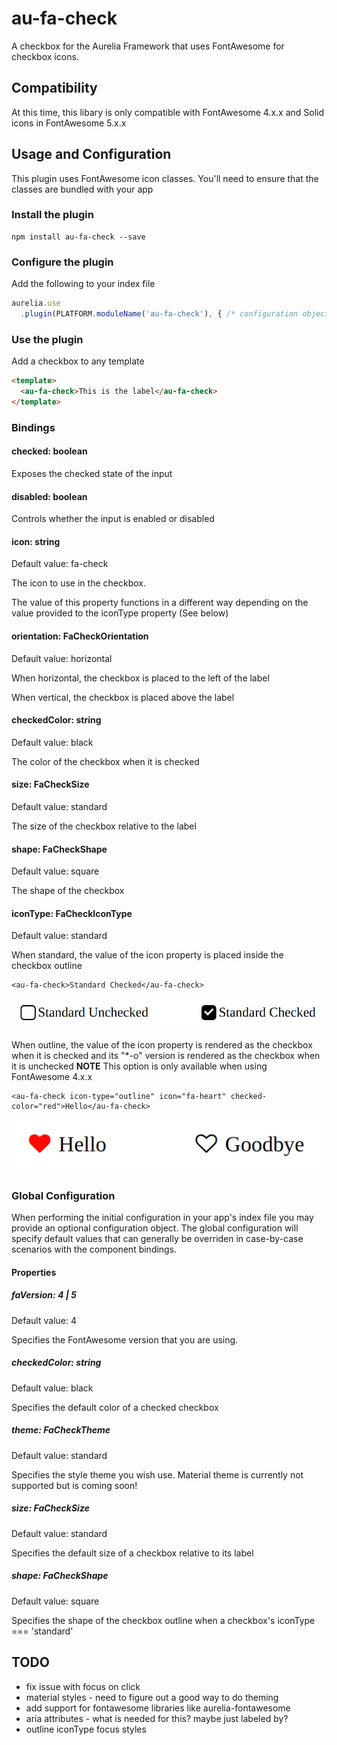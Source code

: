 # au-fa-check
A checkbox for the Aurelia Framework that uses FontAwesome for checkbox icons.

## Compatibility
At this time, this libary is only compatible with FontAwesome 4.x.x and Solid icons in FontAwesome 5.x.x

## Usage and Configuration
This plugin uses FontAwesome icon classes.  You'll need to ensure that the classes are bundled with your app

### Install the plugin
```
npm install au-fa-check --save
```

### Configure the plugin
Add the following to your index file
```javascript
aurelia.use
  .plugin(PLATFORM.moduleName('au-fa-check'), { /* configuration object */})
```

### Use the plugin 
Add a checkbox to any template
```html
<template>
  <au-fa-check>This is the label</au-fa-check>
</template>
```

### Bindings
#### checked: boolean
Exposes the checked state of the input

#### disabled: boolean
Controls whether the input is enabled or disabled

#### icon: string
Default value: fa-check

The icon to use in the checkbox. 

The value of this property functions in a different way depending on the value provided to the iconType property (See below)

#### orientation: FaCheckOrientation
Default value: horizontal

When horizontal, the checkbox is placed to the left of the label

When vertical, the checkbox is placed above the label

#### checkedColor: string
Default value: black

The color of the checkbox when it is checked

#### size: FaCheckSize
Default value: standard

The size of the checkbox relative to the label

#### shape: FaCheckShape
Default value: square

The shape of the checkbox

#### iconType: FaCheckIconType
Default value: standard

When standard, the value of the icon property is placed inside the checkbox outline

```
<au-fa-check>Standard Checked</au-fa-check>
```
![standard](https://github.com/rdelhommer/au-fa-check/blob/master/docs/images/standard-check.png)

When outline, the value of the icon property is rendered as the checkbox when it is checked and its "*-o" version is rendered as the checkbox when it is unchecked
**NOTE** This option is only available when using FontAwesome 4.x.x

```
<au-fa-check icon-type="outline" icon="fa-heart" checked-color="red">Hello</au-fa-check>
```
![outline](https://github.com/rdelhommer/au-fa-check/blob/master/docs/images/outline-check.png)

### Global Configuration
When performing the initial configuration in your app's index file you may provide an optional configuration object.  The global configuration will specify default values that can generally be overriden in case-by-case scenarios with the component bindings.

#### Properties
##### faVersion: 4 | 5
Default value: 4

Specifies the FontAwesome version that you are using.

##### checkedColor: string
Default value: black

Specifies the default color of a checked checkbox

##### theme: FaCheckTheme
Default value: standard

Specifies the style theme you wish use.  Material theme is currently not supported but is coming soon!

##### size: FaCheckSize
Default value: standard

Specifies the default size of a checkbox relative to its label

##### shape: FaCheckShape
Default value: square

Specifies the shape of the checkbox outline when a checkbox's iconType === 'standard'

## TODO
* fix issue with focus on click
* material styles - need to figure out a good way to do theming
* add support for fontawesome libraries like aurelia-fontawesome
* aria attributes - what is needed for this? maybe just labeled by?
* outline iconType focus styles
